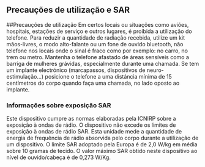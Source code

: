 ## Precauções de utilização e SAR
##Precauções de utilização
Em certos locais ou situações como aviões, hospitais, estações de serviço e outros lugares, é proibida a utilização do telefone.
Para reduzir a quantidade de radiação recebida, utilize um kit mãos-livres, o modo alto-falante ou um fone de ouvido bluetooth, não  telefone nos locais onde o sinal é fraco como por exemplo: no carro, no trem ou metro. Mantenha o telefone afastado de áreas sensíveis como a barriga de mulheres grávidas, especialmente durante uma chamada. Se tem um implante electrónico (marcapassos, dispositivos de neuro-estimulação...) posicione o telefone a uma distáncia mínima de 15 centímetros do corpo quando faça uma chamada, no lado oposto ao implante.

### Informações sobre exposição SAR
Este dispositivo cumpre as normas elaboradas pela ICNIRP sobre a exposição à ondas de rádio. O dispositivo não excede os limites de exposição à ondas de rádio SAR. Esta unidade mede a quantidade de energia de frequência de rádio absorvida pelo corpo durante a utilização de um dispositivo. 
O limite SAR adoptado pela Europa é de 2,0 W/kg em média sobre 10 gramas de tecido. O valor máximo SAR obtido neste dispositivo ao nível de ouvido/cabeça é de 0,273 W/Kg.

